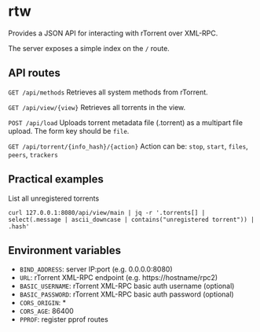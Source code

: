 # rtw

Provides a JSON API for interacting with rTorrent over XML-RPC.

The server exposes a simple index on the `/` route.

## API routes

`GET /api/methods`
Retrieves all system methods from rTorrent.

`GET /api/view/{view}`
Retrieves all torrents in the view.

`POST /api/load`
Uploads torrent metadata file (.torrent) as a multipart file upload. The form key should be `file`.

`GET /api/torrent/{info_hash}/{action}`
Action can be: `stop`, `start`, `files`, `peers`, `trackers`

## Practical examples

List all unregistered torrents

`curl 127.0.0.1:8080/api/view/main | jq -r '.torrents[] | select(.message | ascii_downcase | contains("unregistered torrent")) | .hash'`

## Environment variables

- `BIND_ADDRESS`: server IP:port (e.g. 0.0.0.0:8080)
- `URL`: rTorrent XML-RPC endpoint (e.g. https://hostname/rpc2)
- `BASIC_USERNAME`: rTorrent XML-RPC basic auth username (optional)
- `BASIC_PASSWORD`: rTorrent XML-RPC basic auth password (optional)
- `CORS_ORIGIN`: *
- `CORS_AGE`: 86400
- `PPROF`: register pprof routes